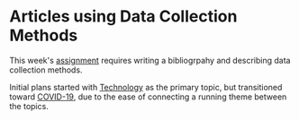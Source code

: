 # Articles using Data Collection Methods

This week's [assignment](../Assignment.md) requires writing a bibliogrpahy and describing data collection methods.

Initial plans started with [Technology](technology) as the primary topic, but transitioned toward [COVID-19](covid-19), due to the ease of connecting a running theme between the topics.
